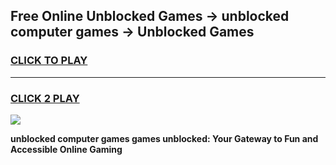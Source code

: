 
## Free Online Unblocked Games → unblocked computer games → Unblocked Games
<h3>
<a href="https://premium.freeplayer.one?title=unblocked_computer_games&ref=21F">CLICK TO PLAY</a></h3>
<hr>

<h3>
<a href="https://premium.freeplayer.one?title=unblocked_computer_games&ref=21F">CLICK 2 PLAY</a>
  
</h3>

<a href="https://premium.freeplayer.one?title=unblocked_computer_games&ref=21F/"><img src="https://clearcache.store/games.png"></a>


**unblocked computer games games unblocked: Your Gateway to Fun and Accessible Online Gaming**
